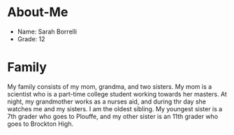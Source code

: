 # About-Me
 * Name: Sarah Borrelli 
 * Grade: 12
# Family
My family consists of my mom, grandma, and two sisters. My mom is a scientist who is a part-time college student working towards her masters. At night, my grandmother works as a nurses aid, and during thr day she watches me and my sisters. 
I am the oldest sibling. My youngest sister is a 7th grader who goes to Plouffe, and my other sister is an 11th grader who goes to Brockton High. 

